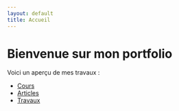 ```yaml
---
layout: default
title: Accueil
---
```


# Bienvenue sur mon portfolio

Voici un aperçu de mes travaux :  

- [Cours](cours.md)  
- [Articles](articles.md)  
- [Travaux](travaux.md)  
